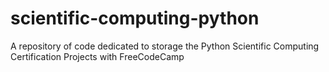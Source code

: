 # scientific-computing-python

A repository of code dedicated to storage the Python Scientific Computing Certification Projects with FreeCodeCamp
